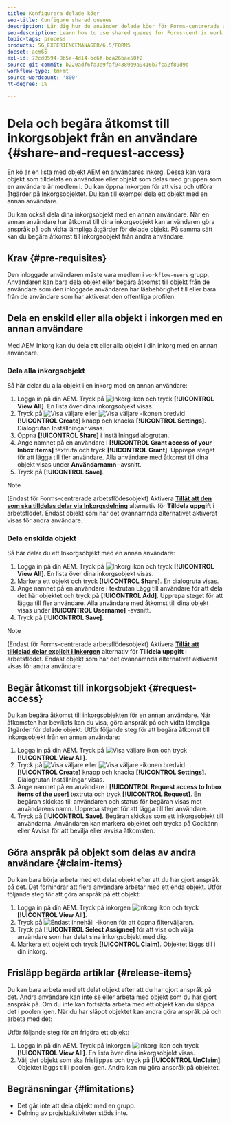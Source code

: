 ```yaml
---
title: Konfigurera delade köer
seo-title: Configure shared queues
description: Lär dig hur du använder delade köer för Forms-centrerade arbetsflöden i AEM Forms på OSGi.
seo-description: Learn how to use shared queues for Forms-centric workflows on AEM Forms on OSGi.
topic-tags: process
products: SG_EXPERIENCEMANAGER/6.5/FORMS
docset: aem65
exl-id: 72cd0594-8b5e-4d14-bc6f-bca26bae50f2
source-git-commit: b220adf6fa3e9faf94389b9a9416b7fca2f89d9d
workflow-type: tm+mt
source-wordcount: '800'
ht-degree: 1%

---
```


# Dela och begära åtkomst till inkorgsobjekt från en användare {#share-and-request-access}

En kö är en lista med objekt AEM en användares inkorg. Dessa kan vara objekt som tilldelats en användare eller objekt som delas med gruppen som en användare är medlem i. Du kan öppna Inkorgen för att visa och utföra åtgärder på Inkorgsobjektet. Du kan till exempel dela ett objekt med en annan användare.

Du kan också dela dina inkorgsobjekt med en annan användare. När en annan användare har åtkomst till dina inkorgsobjekt kan användaren göra anspråk på och vidta lämpliga åtgärder för delade objekt. På samma sätt kan du begära åtkomst till inkorgsobjekt från andra användare.

## Krav {#pre-requisites}

Den inloggade användaren måste vara medlem i `workflow-users` grupp. Användaren kan bara dela objekt eller begära åtkomst till objekt från de användare som den inloggade användaren har läsbehörighet till eller bara från de användare som har aktiverat den offentliga profilen.

## Dela en enskild eller alla objekt i inkorgen med en annan användare

Med AEM Inkorg kan du dela ett eller alla objekt i din inkorg med en annan användare.

### Dela alla inkorgsobjekt

Så här delar du alla objekt i en inkorg med en annan användare:

1. Logga in på din AEM. Tryck på ![Inkorg](assets/bell.svg) ikon och tryck **[!UICONTROL View All]**. En lista över dina inkorgsobjekt visas.
1. Tryck på ![Visa väljare](assets/viewlist.svg) eller ![Visa väljare](assets/calendar.svg) -ikonen bredvid **[!UICONTROL Create]** knapp och knacka **[!UICONTROL Settings]**. Dialogrutan Inställningar visas.
1. Öppna **[!UICONTROL Share]** i inställningsdialogrutan.
1. Ange namnet på en användare i **[!UICONTROL Grant access of your Inbox items]** textruta och tryck **[!UICONTROL Grant]**. Upprepa steget för att lägga till fler användare. Alla användare med åtkomst till dina objekt visas under **Användarnamn** -avsnitt.
1. Tryck på **[!UICONTROL Save]**.

>[!NOTE]
>
>(Endast för Forms-centrerade arbetsflödesobjekt) Aktivera **[Tillåt att den som ska tilldelas delar via Inkorgsdelning](aem-forms-workflow-step-reference.md)** alternativ för **Tilldela uppgift** i arbetsflödet. Endast objekt som har det ovannämnda alternativet aktiverat visas för andra användare.

### Dela enskilda objekt

Så här delar du ett Inkorgsobjekt med en annan användare:

1. Logga in på din AEM. Tryck på ![Inkorg](assets/bell.svg) ikon och tryck **[!UICONTROL View All]**. En lista över dina inkorgsobjekt visas.
1. Markera ett objekt och tryck **[!UICONTROL Share]**. En dialogruta visas.
1. Ange namnet på en användare i textrutan Lägg till användare för att dela det här objektet och tryck på **[!UICONTROL Add]**. Upprepa steget för att lägga till fler användare. Alla användare med åtkomst till dina objekt visas under **[!UICONTROL Username]** -avsnitt.
1. Tryck på **[!UICONTROL Save]**.


>[!NOTE]
>
>(Endast för Forms-centrerade arbetsflödesobjekt) Aktivera **[Tillåt att tilldelad delar explicit i Inkorgen](aem-forms-workflow-step-reference.md)** alternativ för **Tilldela uppgift** i arbetsflödet. Endast objekt som har det ovannämnda alternativet aktiverat visas för andra användare.

## Begär åtkomst till inkorgsobjekt {#request-access}

Du kan begära åtkomst till inkorgsobjekten för en annan användare. När åtkomsten har beviljats kan du visa, göra anspråk på och vidta lämpliga åtgärder för delade objekt. Utför följande steg för att begära åtkomst till inkorgsobjekt från en annan användare:

1. Logga in på din AEM. Tryck på ![Visa väljare](assets/bell.svg) ikon och tryck **[!UICONTROL View All]**.
1. Tryck på ![Visa väljare](assets/viewlist.svg) eller ![Visa väljare](assets/calendar.svg) -ikonen bredvid **[!UICONTROL Create]** knapp och knacka **[!UICONTROL Settings]**. Dialogrutan Inställningar visas.
1. Ange namnet på en användare i **[!UICONTROL Request access to Inbox items of the user]** textruta och tryck **[!UICONTROL Request]**. En begäran skickas till användaren och status för begäran visas mot användarens namn. Upprepa steget för att lägga till fler användare.
1. Tryck på **[!UICONTROL Save]**. Begäran skickas som ett inkorgsobjekt till användarna. Användaren kan markera objektet och trycka på Godkänn eller Avvisa för att bevilja eller avvisa åtkomsten.


## Göra anspråk på objekt som delas av andra användare {#claim-items}

Du kan bara börja arbeta med ett delat objekt efter att du har gjort anspråk på det. Det förhindrar att flera användare arbetar med ett enda objekt. Utför följande steg för att göra anspråk på ett objekt:

1. Logga in på din AEM. Tryck på inkorgen ![Inkorg](assets/bell.svg) ikon och tryck **[!UICONTROL View All]**.
1. Tryck på ![Endast innehåll](assets/railleft.svg) -ikonen för att öppna filterväljaren.
1. Tryck på **[!UICONTROL Select Assignee]** för att visa och välja användare som har delat sina inkorgsobjekt med dig.
1. Markera ett objekt och tryck **[!UICONTROL Claim]**. Objektet läggs till i din inkorg.

## Frisläpp begärda artiklar {#release-items}

Du kan bara arbeta med ett delat objekt efter att du har gjort anspråk på det. Andra användare kan inte se eller arbeta med objekt som du har gjort anspråk på. Om du inte kan fortsätta arbeta med ett objekt kan du släppa det i poolen igen.   När du har släppt objektet kan andra göra anspråk på och arbeta med det:

Utför följande steg för att frigöra ett objekt:

1. Logga in på din AEM. Tryck på inkorgen ![Inkorg](assets/bell.svg) ikon och tryck **[!UICONTROL View All]**. En lista över dina inkorgsobjekt visas.
1. Välj det objekt som ska frisläppas och tryck på **[!UICONTROL UnClaim]**. Objektet läggs till i poolen igen. Andra kan nu göra anspråk på objektet.

## Begränsningar {#limitations}

* Det går inte att dela objekt med en grupp.
* Delning av projektaktiviteter stöds inte.
